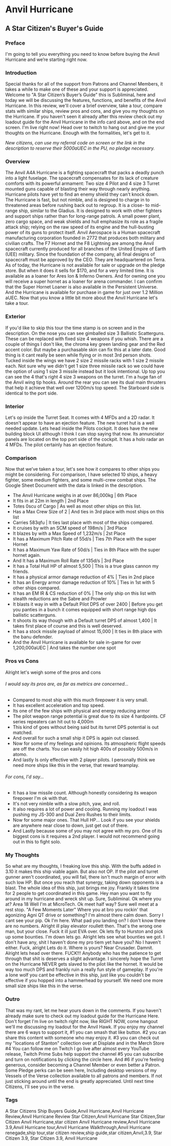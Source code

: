 # Anvil Hurricane
## A Star Citizen's Buyer's Guide

### Preface
I'm going to tell you everything you need to know before buying the Anvil Hurricane and we’re starting right now.

### Introduction
Special thanks for all of the support from Patrons and Channel Members, it takes a while to make one of these and your support is appreciated. Welcome to "A Star Citizen’s Buyer’s Guide" this is SubliminaL here and today we will be discussing the features, functions, and benefits of the Anvil Hurricane. In this review, we'll cover a brief overview, take a tour, compare stats with similar ships, review pros and cons, and give you my thoughts on the Hurricane. If you haven't seen it already after this review check out my loadout guide for the Anvil Hurricane in the info card above, and on the end screen. I'm live right now! Head over to twitch to hang out and give me your thoughts on the Hurricane. Enough with the formalities, let's get to it.

*New citizens, can use my referral code on screen or the link in the description to reserve their 5000aUEC in the PU, no pledge necessary.*

### Overview
The Anvil A4A Hurricane is a fighting spacecraft that packs a deadly punch into a light fuselage. The spacecraft compensates for its lack of creature comforts with its powerful armament: Two size 4 Pilot and 4 size 3 Turret mounted guns capable of blasting their way through nearly anything. Hurricane pilots have yet to find an enemy shield they can't knock down. The Hurricane is fast, but not nimble, and is designed to charge in to threatened areas before rushing back out to regroup. It is a close- to mid-range ship, similar to the Gladius. It is designed to work with other fighters and support ships rather than for long-range patrols. A small power plant, zero cargo space, and weak shields and hull emphasize its role as a fragile attack ship; relying on the raw speed of its engine and the hull-busting power of its guns to protect itself.
Anvil Aerospace is a Human spacecraft manufacturing corporation founded in 2772 that produces both military and civilian crafts. The F7 Hornet and the F8 Lightning are among the Anvil spacecraft currently produced for all branches of the United Empire of Earth (UEE) military. Since the foundation of the company, all final designs of spacecraft must be approved by the CEO. They are headquartered on Terra.
As of today, the Hurricane is not available for sale or upgrade on the pledge store. But when it does it sells for $170, and for a very limited time. It is available as a loaner for Ares Ion & Inferno Owners. And for owning one you will receive a super hornet as a loaner for arena commander. I can confirm that the Super Hornet Loaner is also available in the Persistent Universe.
And the Hurricane is available for purchase in game for just over 1.2 Million aUEC. Now that you know a little bit more about the Anvil Hurricane let's take a tour.

### Exterior
If you'd like to skip this tour the time stamp is on screen and in the description. On the nose you can see gimballed size 3 Ballistic Scatterguns. These can be replaced with fixed size 4 weapons if you whish. There are a couple of things I don't like, the chroma key green landing gear and the Red accent color. But maybe a purchasable skin can fix this at a later date. Good thing is it cant really be seen while flying or in most 3rd person shots. Tucked inside the wings we have 2 size 2 missile racks with 1 size 2 missile each. Not sure why we didn't get 1 size three missile rack so we could have the option of using 1 size 3 missile instead but it look intentional. Up top you can see the 4 that's right 4 size 3 weapons on the turret. I'm a huge fan of the Anvil wing tip hooks. Around the rear you can see its dual main thrusters that help it achieve that well over 1200m/s top speed. The Starboard side is identical to the port side.

### Interior
Let's op inside the Turret Seat. It comes with 4 MFDs and a 2D radar. It doesn't appear to have an ejection feature. The new turret hut is a well needed update. Lets head inside the Pilots cockpit. It does have the new building block UI although I think I can stop saying that now. Its annunciator panels are located on the top port side of the cockpit.
It has a holo radar an 4 MFDs. The pilot certainly has an ejection feature.

### Comparison
Now that we’ve taken a tour, let's see how it compares to other ships you might be considering. For comparison, I have selected 10 ships, a heavy fighter, some medium fighters, and some multi-crew combat ships. The Google Sheet Document with the data is linked in the description.

* The Anvil Hurricane weighs in at over 86,000kg | 6th Place
* It fits in at 22m in length | 2nd Place
* Totes 0scu of Cargo | As well as most other ships on this list.
* Has a Max Crew Size of 2 | And ties in 3rd place with most ships on this list
* Carries 583qfu | It ties last place with most of the ships compared.
* It cruises by with an SCM speed of 198m/s | 3rd Place
* It blazes by with a Max Speed of 1,232m/s | 2st Place
* It has a Maximum Pitch Rate of 55d/s | Ties 7th Place with the super Hornet
* It has a Maximum Yaw Rate of 50d/s | Ties in 8th Place with the super hornet again.
* And It has a Maximum Roll Rate of 135d/s | 3rd Place
* It has a Total Hull HP of almost 5,500 | This is a true glass cannon my friends.
* It has a physical armor damage reduction of 4% | Ties in 2nd place
* It has an Energy armor damage reduction of 10% | Ties in 1st with 5 other ships compared.
* It has an EM IR & CS reduction of 0% | The only ship on this list with stealth reductions are the Sabre and Prowler
* It blasts it way in with a Default Pilot DPS of over 2400 | Before you get you panties in a bunch it comes equipped with short range high dps ballistic scatterguns.
* It shoots its way though with a Default turret DPS of almost 1,400 | It takes first place of course and this is well deserved.
* It has a stock missile payload of almost 15,000 | It ties in 8th place with the banu defender.
* And the Anvil Hurricane is available for sale in-game for over 1,200,000aUEC | And takes the number one spot

### Pros vs Cons
Alright let's weigh some of the pros and cons
###### I would say its pros are, as far as metrics are concerned...
* Compared to most ship with this much firepower it is very small.
* It has excellent acceleration and top speed.
* Its one of the few ships with physical and energy reducing armor
* The pilot weapon range potential is great due to its size 4 hardpoints. CF series repeaters can hit out to 4,000m
* This kind of goes without being said but its turret DPS potential is out matched.
* And overall for such a small ship it DPS is again out classed.
* Now for some of my feelings and opinions. Its atmospheric flight speeds are off the charts. You can easily hit high 400s of possibly 500m/s in atomo.
* And lastly Is only effective with 2 player pilots. I personally think we need more ships like this in the verse, that reward teamplay.

###### For cons, I'd say...
* It has a low missile count. Although honestly considering its weapon firepower I'm ok with that.
* It's not very nimble with a slow pitch, yaw, and roll.
* It also requires a lot of power and cooling. Running my loadout I was pushing my JS-300 and Dual Zero Rushes to their limits.
* Now for some major ones. That Hull HP... Look if you see your shields are anywhere near close to down, just get out of there.
* And Lastly because some of you may not agree with my pro. One of its biggest cons is it requires a 2nd player. I would not recommend going out in this to fight solo.

### My Thoughts
So what are my thoughts, I freaking love this ship. With the buffs added in 3.10 it makes this ship viable again. But also not OP. If the pilot and turret gunner aren't coordinated, you will fail, there isn't much margin of error with such low HP. But once you reach that synergy, taking down opponents is a blast. The whole idea of this ship, just brings me joy. Frankly it takes time for 2 people to get coordinated in this game. Hey man you want to fly around in my hurricane and wreck shit up. Sure, Subliminal. Ok where you at? Area 18 Well I'm at MicroTech. Ok meet half way? Sure well meet at a rest stop. "A Few Moments Later" Where you at bro you rockin' that agonizing Agni QT drive or something? I'm almost there calm down. Sorry I cant see your pip. Ok I'm here. What pad you landing on? I don't know there are no numbers. Alright ill play elevator roullett then. That's the wrong one man, but your close. Fuck it ill just EVA over. Ok lets fly to Hurston and pick up some bounties. I'm down lets go. Alright lets see what bounties we got. I don't have any, shit I haven't done my pro tiem yet have you? No I haven't either. Fuck, alright Lets do it. Where is yours? Near Crusader. Damnit. Alright lets head over there. FUCK!!! Anybody who has the patience to get through that shit is deserves a slight advantage. I sincerely hope the Turret on the Hurricane NEVER gets slaved to the pilot like the hornet. It would be way too much DPS and frankly ruin a really fun style of gameplay. If you're a lone wolf you cant be effective in this ship, just like you couldn't be effective if you hopped into a hammerhead by yourself. We need one more small size ships like this in the verse.

### Outro
That was my rant, let me hear yours down in the comments. If you haven't already make sure to check out my loadout guide for the Hurricane Here. Don't forget I'm live on twitch right now, like RIGHT NOW, come hangout we'll me discussing my loadout for the Anvil Hawk. If you enjoy my channel there are 6 ways to support it, #1 you can smash that like button. #2 you can share this content with someone who may enjoy it. #3 you can check out my "locations of Stanton" collection over at Displate and in the Merch Store #4 You can follow me on Twitch I go live after almost every YouTube release, Twitch Prime Subs help support the channel #5 you can subscribe and turn on notifications by clicking the circle here. And #6 if you're feeling generous, consider becoming a Channel Member or even better a Patron. Some Pledge perks can be seen here, Including desktop versions of my Vessels of the Verse collection available to all patrons and members. If not just sticking around until the end is greatly appreciated. Until next time Citizens, I'll see you in the verse.

### Tags
A Star Citizens Ship Buyers Guide,Anvil Hurricane,Anvil Hurricane Review,Anvil Hurricane Review Star Citizen,Anvil Hurricane Star Citizen,Star Citizen Anvil Hurricane,star citizen Anvil Hurricane review,Anvil Hurricane 3.9,Anvil Hurricane tour,Anvil Hurricane Walkthrough,Anvil Hurricane renegade,ship tour,star citizen review,ship guide,star citizen,Anvil,3.9, Star Citizen 3.9, Star Citizen 3.9, Anvil Hurricane
